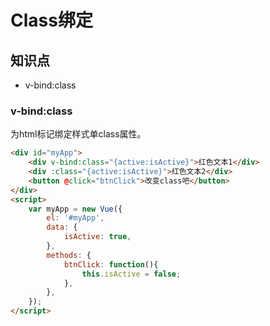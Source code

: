 Class绑定
==========

## 知识点

* v-bind:class

### v-bind:class

为html标记绑定样式单class属性。

~~~html
<div id="myApp">
    <div v-bind:class="{active:isActive}">红色文本1</div>
    <div :class="{active:isActive}">红色文本2</div>
    <button @click="btnClick">改变class吧</button> 
</div>
<script>
    var myApp = new Vue({
        el: '#myApp',
        data: {
            isActive: true,
        },
        methods: {
            btnClick: function(){
                this.isActive = false;
            },
        },
    });
</script>
~~~

